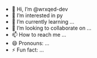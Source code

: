 - 👋 Hi, I’m @wrxqed-dev
- 👀 I’m interested in py
- 🌱 I’m currently learning ...
- 💞️ I’m looking to collaborate on ...
- 📫 How to reach me ...
- 😄 Pronouns: ...
- ⚡ Fun fact: ...

<!---
wrxqed-dev/wrxqed-dev is a ✨ special ✨ repository because its `README.md` (this file) appears on your GitHub profile.
You can click the Preview link to take a look at your changes.
--->
